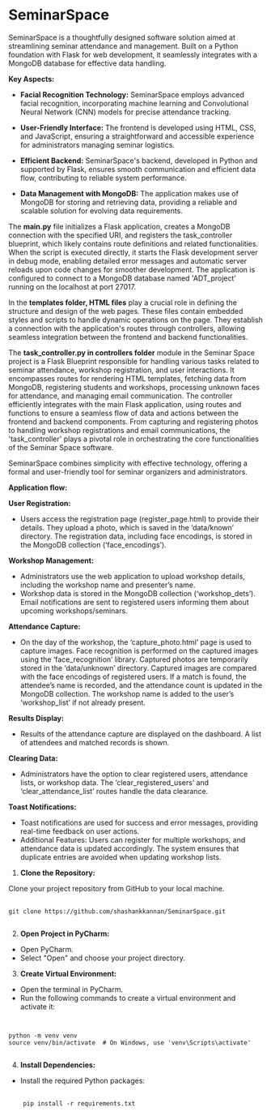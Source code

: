 # SeminarSpace
SeminarSpace is a thoughtfully designed software solution aimed at streamlining seminar attendance and management. Built on a Python foundation with Flask for web development, it seamlessly integrates with a MongoDB database for effective data handling.

**Key Aspects:**
- **Facial Recognition Technology:** SeminarSpace employs advanced facial recognition, incorporating machine learning and Convolutional Neural Network (CNN) models for precise attendance tracking.

- **User-Friendly Interface:** The frontend is developed using HTML, CSS, and JavaScript, ensuring a straightforward and accessible experience for administrators managing seminar logistics.

- **Efficient Backend:** SeminarSpace's backend, developed in Python and supported by Flask, ensures smooth communication and efficient data flow, contributing to reliable system performance.

- **Data Management with MongoDB:** The application makes use of MongoDB for storing and retrieving data, providing a reliable and scalable solution for evolving data requirements.


The **main.py** file initializes a Flask application, creates a MongoDB connection with the specified URI, and registers the task_controller blueprint, which likely contains route definitions and related functionalities. When the script is executed directly, it starts the Flask development server in debug mode, enabling detailed error messages and automatic server reloads upon code changes for smoother development. The application is configured to connect to a MongoDB database named 'ADT_project' running on the localhost at port 27017.

In the **templates folder, HTML files** play a crucial role in defining the structure and design of the web pages. These files contain embedded styles and scripts to handle dynamic operations on the page. They establish a connection with the application's routes through controllers, allowing seamless integration between the frontend and backend functionalities.

The **task_controller.py in controllers folder** module in the Seminar Space project is a Flask Blueprint responsible for handling various tasks related to seminar attendance, workshop registration, and user interactions. It encompasses routes for rendering HTML templates, fetching data from MongoDB, registering students and workshops, processing unknown faces for attendance, and managing email communication. The controller efficiently integrates with the main Flask application, using routes and functions to ensure a seamless flow of data and actions between the frontend and backend components. From capturing and registering photos to handling workshop registrations and email communications, the 'task_controller' plays a pivotal role in orchestrating the core functionalities of the Seminar Space software.

SeminarSpace combines simplicity with effective technology, offering a formal and user-friendly tool for seminar organizers and administrators.

**Application flow:**

**User Registration:**
  - Users access the registration page (register_page.html) to provide their details. They upload a photo, which is saved in the ‘data/known’ directory. The   registration data, including face encodings, is stored in the MongoDB collection (‘face_encodings’).

**Workshop Management:**
  - Administrators use the web application to upload workshop details, including the workshop name and presenter’s name.
  - Workshop data is stored in the MongoDB collection (‘workshop_dets’). Email notifications are sent to registered users informing them about upcoming       workshops/seminars.

**Attendance Capture:**
  - On the day of the workshop, the ‘capture_photo.html’ page is used to capture images. Face recognition is performed on the captured images using the     ‘face_recognition’ library. Captured photos are temporarily stored in the ‘data/unknown’ directory. Captured images are compared with the face encodings of registered users. If a match is found, the attendee’s name is recorded, and the attendance count is updated in the MongoDB collection. The workshop name is added to the user’s ‘workshop_list’ if not already present.

**Results Display:**
  - Results of the attendance capture are displayed on the dashboard. A list of attendees and matched records is shown.
  
**Clearing Data:**
  - Administrators have the option to clear registered users, attendance lists, or workshop data. The ‘clear_registered_users’ and ‘clear_attendance_list’     routes handle the data clearance.

**Toast Notifications:**
  - Toast notifications are used for success and error messages, providing real-time feedback on user actions.
  - Additional Features: Users can register for multiple workshops, and attendance data is updated accordingly. The system ensures that duplicate entries are avoided when updating workshop lists.


1. **Clone the Repository:**

Clone your project repository from GitHub to your local machine.
<pre>
  <code id="gitCloneCommand" class="bash">
git clone https://github.com/shashankkannan/SeminarSpace.git
  </code>
</pre>

2. **Open Project in PyCharm:**
  - Open PyCharm.
  - Select "Open" and choose your project directory.

3. **Create Virtual Environment:**
  - Open the terminal in PyCharm.
  - Run the following commands to create a virtual environment and activate it:
    <pre>
  <code id="gitCloneCommand" class="bash">
python -m venv venv
source venv/bin/activate  # On Windows, use 'venv\Scripts\activate'
  </code>
</pre>

4. **Install Dependencies:**
  - Install the required Python packages:
<pre>
  <code id="gitCloneCommand" class="bash">
    pip install -r requirements.txt
    </code>
</pre>
